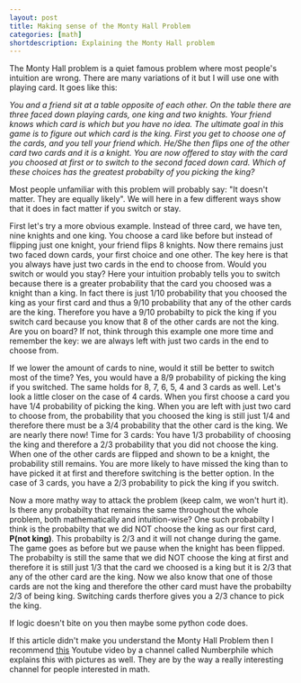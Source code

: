 ```yaml
---
layout: post
title: Making sense of the Monty Hall Problem
categories: [math]
shortdescription: Explaining the Monty Hall problem
---
```


The Monty Hall problem is a quiet famous problem where most people's intuition are wrong. There are many variations of it but I will use one with playing card. It goes like this:

*You and a friend sit at a table opposite of each other. On the table there are three faced down playing cards, one king and two knights. Your friend knows which card is which but you have no idea. The ultimate goal in this game is to figure out which card is the king. First you get to choose one of the cards, and you tell your friend which. He/She then flips one of the other card two cards and it is a knight. You are now offered to stay with the card you choosed at first or to switch to the second faced down card. Which of these choices has the greatest probabilty of you picking the king?*

Most people unfamiliar with this problem will probably say: "It doesn't matter. They are equally likely". We will here in a few different ways show that it does in fact matter if you switch or stay. 

First let's try a more obvious example. Instead of three card, we have ten, nine knights and one king. You choose a card like before but instead of flipping just one knight, your friend flips 8 knights. Now there remains just two faced down cards, your first choice and one other. The key here is that you always have just two cards in the end to choose from. Would you switch or would you stay? Here your intuition probably tells you to switch because there is a greater probability that the card you choosed was a knight than a king. In fact there is just 1/10 probability that you choosed the king as your first card and thus a 9/10 probability that any of the other cards are the king. Therefore you have a 9/10 probabilty to pick the king if you switch card because you know that 8 of the other cards are not the king. Are you on board? If not, think through this example one more time and remember the key: we are always left with just two cards in the end to choose from. 

If we lower the amount of cards to nine, would it still be better to switch most of the time? Yes, you would have a 8/9 probability of picking the king if you switched. The same holds for 8, 7, 6, 5, 4 and 3 cards as well. Let's look a little closer on the case of 4 cards. When you first choose a card you have 1/4 probability of picking the king. When you are left with just two card to choose from, the probability that you choosed the king is still just 1/4 and therefore there must be a 3/4 probability that the other card is the king. We are nearly there now! Time for 3 cards: You have 1/3 probability of choosing the king and therefore a 2/3 probability that you did not choose the king. When one of the other cards are flipped and shown to be a knight, the probability still remains. You are more likely to have missed the king than to have picked it at first and therefore switching is the better option. In the case of 3 cards, you have a 2/3 probability to pick the king if you switch. 

Now a more mathy way to attack the problem (keep calm, we won't hurt it). Is there any probabilty that remains the same throughout the whole problem, both mathematically and intuition-wise? One such probabilty I think is the probabilty that we did NOT choose the king as our first card, **P(not king)**. This probabilty is 2/3 and it will not change during the game. The game goes as before but we pause when the knight has been flipped. The probabilty is still the same that we did NOT choose the king at first and therefore it is still just 1/3 that the card we choosed is a king but it is 2/3 that any of the other card are the king. Now we also know that one of those cards are not the king and therefore the other card must have the probabilty 2/3 of being king. Switching cards therfore gives you a 2/3 chance to pick the king. 

If logic doesn't bite on you then maybe some python code does. 

If this article didn't make you understand the Monty Hall Problem then I recommend [this](http://link) Youtube video by a channel called Numberphile which explains this with pictures as well. They are by the way a really interesting channel for people interested in math.  